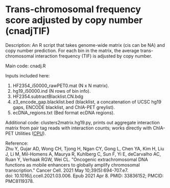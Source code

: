 # Trans-chromosomal frequency score adjusted by copy number (cnadjTIF)


Description:  An R script that takes genome-wide matrix (cis can be NA) and copy number prediction. For each bin in the matrix, 
the average trans-chromosomal interaction frequency (TIF) is adjusted by copy number. 


Main code: cnadj.R  


Inputs included here: 
1) HF2354_i50000_rawPET0.mat (N x N matrix). 
2) hg19_i50000.ind (N rows of bin info).
3) HF2354.subtractBlacklist.CN.bdg 
4) z3_encode_gap.blacklist.bed (blacklist, a concatenation of UCSC hg19 gaps, ENCODE blacklist, and ChIA-PET greylist).
5) ecDNA_regions.txt (Bed format ecDNA regions).


Additional code: 
clusters2matrix.hg19.py, prints out aggregate interaction matrix from pair tag reads with interaction counts; works directly with ChIA-PET Utilities ([CPU](https://github.com/cheehongsg/CPU/wiki)).

Reference:   
Zhu Y, Gujar AD, Wong CH, Tjong H, Ngan CY, Gong L, Chen YA, Kim H, Liu J, Li M, Mil-Homens A, Maurya R, Kuhlberg C, Sun F, Yi E, deCarvalho AC, Ruan Y, Verhaak RGW, Wei CL. "Oncogenic extrachromosomal DNA functions as mobile enhancers to globally amplify chromosomal transcription." Cancer Cell. 2021 May 10;39(5):694-707.e7.   
doi: 10.1016/j.ccell.2021.03.006. Epub 2021 Apr 8. PMID: 33836152; PMCID: PMC8119378.
